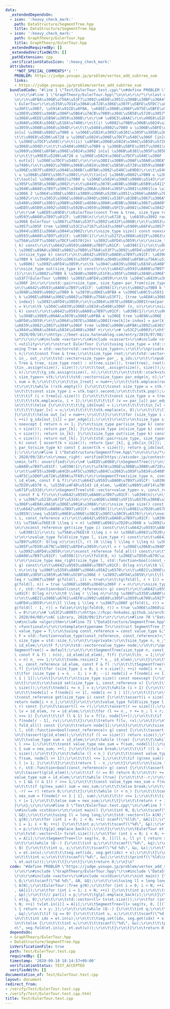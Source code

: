 ```yaml
---
data:
  _extendedDependsOn:
  - icon: ':heavy_check_mark:'
    path: DataStructure/SegmentTree.hpp
    title: DataStructure/SegmentTree.hpp
  - icon: ':heavy_check_mark:'
    path: GraphTheory/EulerTour.hpp
    title: GraphTheory/EulerTour.hpp
  _extendedRequiredBy: []
  _extendedVerifiedWith: []
  _pathExtension: cpp
  _verificationStatusIcon: ':heavy_check_mark:'
  attributes:
    '*NOT_SPECIAL_COMMENTS*': ''
    PROBLEM: https://judge.yosupo.jp/problem/vertex_add_subtree_sum
    links:
    - https://judge.yosupo.jp/problem/vertex_add_subtree_sum
  bundledCode: "#line 1 \"Test/EulerTour.test.cpp\"\n#define PROBLEM \"https://judge.yosupo.jp/problem/vertex_add_subtree_sum\"\
    \r\n\r\n#line 1 \"GraphTheory/EulerTour.hpp\"\n\n\n\r\n/*\r\nlast-updated: 2020/09/16\r\
    \n\r\n\u8FBA\u306B\u756A\u53F7\u3092\u4ED8\u3051\u308B\u30BF\u30A4\u30D7\u306E\
    \ EulerTour\r\n\u5358\u7D14\u306A\u6728\u306E\u307F\u5BFE\u5FDC(\u81EA\u5DF1\u30EB\
    \u30FC\u30D7, \u591A\u91CD\u8FBA, \u68EE\u306B\u306F\u975E\u5BFE\u5FDC)\r\n\u30B0\
    \u30E9\u30D5\u306B\u306F\u5B64\u7ACB\u70B9\u304C\u5B58\u5728\u3057\u306A\u3044\
    \u3068\u4EEE\u5B9A\u3059\u308B\r\n\r\n# \u89E3\u8AAC\r\n\u90E8\u5206\u6728\u30AF\
    \u30A8\u30EA\u306E\u51E6\u7406\r\n\t(i) \u9802\u70B9\u306B\u5024\u304C\u5B58\u5728\
    \u3059\u308B\u3068\u304D\r\n\t\t\u5404\u9802\u70B9 u \u306B\u5BFE\u3057\u3001\
    in[u] \u306B\u9802\u70B9 u \u306E\u5024\u3092\u6301\u305F\u305B\u308B\u3002\r\n\
    \t\t\u90E8\u5206\u6728 u \u306E\u5024\u306E\u7DCF\u548C\u306F [in[u], out[u])\
    \ \u306E\u7DCF\u548C\r\n\t(ii) \u8FBA\u306B\u5024\u304C\u5B58\u5728\u3059\u308B\
    \u3068\u304D\r\n\t\t\u5404\u9802\u70B9 u \u306B\u5BFE\u3057\u3001\u89AA p \u304B\
    \u3089\u306E\u8FBA\u306E\u5024\u3092 in[u] \u306B\u6301\u305F\u305B\u308B\u3002\
    \r\n\t\t\u90E8\u5206\u6728 u \u306E\u5024\u306E\u7DCF\u548C\u306F [in[u] + 1,\
    \ out[u]) \u306E\u7DCF\u548C\r\n\r\n\u30D1\u30B9\u30AF\u30A8\u30EA\u306E\u51E6\
    \u7406\r\n\t\u9802\u70B9\u306B\u5024\u304C\u5B58\u5728\u3059\u308B\u3068\u304D\
    \u306E\u307F\u8003\u3048\u308B(\u8FBA\u3082\u540C\u69D8)\r\n\t\u5404\u9802\u70B9\
    \ u \u306B\u5BFE\u3057\u3001\r\n\t\tin[u] \u306B\u9802\u70B9 u \u306E\u5024\r\n\
    \t\tout[u] \u306B\u9802\u70B9 u \u306E\u5024\u306E\u9006\u5143\r\n\t\u3092\u3082\
    \u305F\u305B\u308B\u3002\r\n\t\u8449\u3078\u4E0B\u308B\u65B9\u5411\u306B\u3057\
    \u304B\u8A08\u7B97\u3067\u304D\u306A\u3044\u305F\u3081\u3001lca \u3092\u6C42\u3081\
    \u3066 2 \u3064\u306E\u30D1\u30B9\u306B\u5206\u3051\u3066\u8A08\u7B97\u3059\u308B\
    \u3002\r\n\t\u3053\u306E\u3068\u304D\u3001\u53EF\u63DB\u3067\u306A\u3044\u5834\
    \u5408\u306F\u30D1\u30B9\u306E\u4E0A\u308A\u4E0B\u308A\u3067\u8A08\u7B97\u306E\
    \u4ED5\u65B9\u3092\u5DE5\u592B\u3059\u308B\u5FC5\u8981\u304C\u3042\u308B\u3002\
    \r\n\r\n# \u4ED5\u69D8\r\nEulerTour(const Tree & tree, size_type root)\r\n\t\u6642\
    \u9593\u8A08\u7B97\u91CF: \u0398(n)\r\n\t\u6728 g, \u6839\u3092 root \u3068\u3057\
    \u3066 EulerTour \u3067\u756A\u53F7\u3092\u632F\u308B\r\n\t\u3053\u3053\u3067\u6E21\
    \u3057\u305F tree \u306E\u53C2\u7167\u5143\u306F\u5909\u66F4\u3057\u3066\u306F\
    \u3044\u3051\u306A\u3044\u3002\r\n\r\nsize_type size() const noexcept\r\n\t\u6642\
    \u9593\u8A08\u7B97\u91CF: \u0398(1)\r\n\t\u5272\u308A\u632F\u3063\u305F\u8FBA\u306E\
    \u756A\u53F7\u306E\u7DCF\u6570(2n) \u3092\u8FD4\u3059\r\n\r\nsize_type par(size_type\
    \ k) const\r\n\t\u6642\u9593\u8A08\u7B97\u91CF: \u0398(1)\r\n\t\u9802\u70B9 k\
    \ \u306E\u89AA\u306E\u9802\u70B9\u756A\u53F7\u3092\u8FD4\u3059\r\n\r\nsize_type\
    \ in(size_type k) const\r\n\t\u6642\u9593\u8A08\u7B97\u91CF: \u0398(1)\r\n\t\u9802\
    \u70B9 k \u306B\u5165\u3063\u305F\u3068\u304D\u306E\u8FBA\u756A\u53F7(EulerTour\
    \ \u9806) \u3092\u8FD4\u3059\r\n\tk \u304C\u6839\u306E\u5834\u5408\u306F 0\r\n\
    \r\nsize_type out(size_type k) const\r\n\t\u6642\u9593\u8A08\u7B97\u91CF: \u0398\
    (1)\r\n\t\u9802\u70B9 k \u304B\u3089\u51FA\u305F\u3068\u304D\u306E\u8FBA\u756A\
    \u53F7(EulerTour \u9806) \u3092\u8FD4\u3059\r\n\tk \u304C\u6839\u306E\u5834\u5408\
    \u306F 2n\r\n\r\nstd::pair<size_type, size_type> par_from(size_type k) const\r\
    \n\t\u6642\u9593\u8A08\u7B97\u91CF: \u0398(1)\r\n\t\u9802\u70B9 k \u306E\u89AA\
    \u304B\u3089\u9802\u70B9 k \u3078\u306E\u8FBA e \u306E\u60C5\u5831 ( {\u9802\u70B9\
    \ k \u306E\u89AA\u306E\u9802\u70B9\u756A\u53F7}, {tree \u4E0A\u306E\u8FBA e \u306E\
    \ index}) \u3092\u8FD4\u3059\r\n\t\u3064\u307E\u308A\u3001tree[par[k]][e-index]\
    \ = k\r\n\tk \u304C\u6839\u306E\u5834\u5408\u306F (n, n)\r\n\r\nsize_type par_to(size_type\
    \ k) const\r\n\t\u6642\u9593\u8A08\u7B97\u91CF: \u0398(1)\r\n\t\u9802\u70B9 k\
    \ \u304B\u3089\u89AA\u3078\u306E\u8FBA e \u306E tree \u4E0A\u306E index \u3092\
    \u8FD4\u3059\r\n\t\u3064\u307E\u308A\u3001tree[k][e-index] = par[k]\r\n\tk \u304C\
    \u6839\u3082\u3057\u304F\u306F tree \u304C\u9006\u8FBA\u3092\u6301\u3063\u3066\
    \u3044\u306A\u3044\u5834\u5408\u306F n\r\n\r\n# \u53C2\u8003\r\nhttps://maspypy.com/euler-tour-%E3%81%AE%E3%81%8A%E5%8B%89%E5%BC%B7,\
    \ 2020/09/16\r\nhttps://beet-aizu.hatenablog.com/entry/2019/07/08/174727, 2020/09/16\r\
    \n*/\r\n\r\n#include <vector>\r\n#include <cassert>\r\n#include <stack>\r\n#include\
    \ <utility>\r\n\r\nstruct EulerTour {\r\n\tusing size_type = std::size_t;\r\n\t\
    using Tree = std::vector<std::vector<size_type>>;\r\n\t\r\nprivate:\r\n\tsize_type\
    \ n;\r\n\tconst Tree & tree;\r\n\tsize_type root;\r\n\tstd::vector<size_type>\
    \ in_, out_;\r\n\tstd::vector<size_type> par_, g_idx;\r\n\t\r\npublic:\r\n\tEulerTour(const\
    \ Tree & tree, size_type root) : n(tree.size()), tree(tree), root(root) {\r\n\t\
    \tin_.assign(size(), size());\r\n\t\tout_.assign(size(), size());\r\n\t\tpar_.assign(n,\
    \ n);\r\n\t\tg_idx.assign(size(), n);\r\n\t\t\r\n\t\tstd::stack<std::pair<size_type,\
    \ size_type>> stk;\r\n\t\tstd::vector<size_type> par_edge(n, n);\r\n\t\tsize_type\
    \ num = 0;\r\n\t\t\r\n\t\tin_[root] = num++;\r\n\t\tstk.emplace(root, 0);\r\n\t\
    \t\r\n\t\twhile (!stk.empty()) {\r\n\t\t\tconst size_type u = stk.top().first;\r\
    \n\t\t\tconst size_type i = stk.top().second;\r\n\t\t\tstk.pop();\r\n\t\t\t\r\n\
    \t\t\tif (i < tree[u].size()) {\r\n\t\t\t\tconst size_type v = tree[u][i];\r\n\
    \t\t\t\tstk.emplace(u, i + 1);\r\n\t\t\t\tif (v == par_[u]) par_edge[u] = i;\r\
    \n\t\t\t\telse {\r\n\t\t\t\t\tg_idx[num] = i;\r\n\t\t\t\t\tin_[v] = num++;\r\n\
    \t\t\t\t\tpar_[v] = u;\r\n\t\t\t\t\tstk.emplace(v, 0);\r\n\t\t\t\t}\r\n\t\t\t\
    }\r\n\t\t\telse out_[u] = num++;\r\n\t\t}\r\n\t\tfor (size_type i = 0; i < n;\
    \ ++i) g_idx[out_[i]] = par_edge[i];\r\n\t}\r\n\t\r\n\tsize_type size() const\
    \ noexcept { return n << 1; }\r\n\tsize_type par(size_type k) const { assert(k\
    \ < size()); return par_[k]; }\r\n\tsize_type in(size_type k) const { assert(k\
    \ < size()); return in_[k]; }\r\n\tsize_type out(size_type k) const { assert(k\
    \ < size()); return out_[k]; }\r\n\tstd::pair<size_type, size_type> par_from(size_type\
    \ k) const { assert(k < size()); return {par_[k], g_idx[in_[k]]}; }\r\n\tsize_type\
    \ par_to(size_type k) const { assert(k < size()); return g_idx[out_[k]]; }\r\n\
    };\r\n\r\n\n#line 1 \"DataStructure/SegmentTree.hpp\"\n\n\n\r\n/*\r\nlast-updated:\
    \ 2020/09/18\r\n\r\nmax_right: verified(https://atcoder.jp/contests/practice2/submissions/16664880)\r\
    \nmin_left: unverified\r\n\r\n# \u4ED5\u69D8\r\nSegmentTree()\r\n\t\u6642\u9593\
    \u8A08\u7B97\u91CF: \u0398(1)\r\n\t\u7A7A\u306E\u30BB\u30B0\u6728\u3092\u4F5C\u6210\
    \r\n\t\u4F55\u304B\u64CD\u4F5C\u3092\u884C\u3063\u305F\u5834\u5408\u306E\u52D5\
    \u4F5C\u306F\u672A\u5B9A\u7FA9\r\n\r\nSegmentTree(size_type n, const_reference\
    \ id_elem, const F & f)\r\n\t\u6642\u9593\u8A08\u7B97\u91CF: \u0398(n)\r\n\t\u8981\
    \u7D20\u6570 n, \u5358\u4F4D\u5143 id_elem, \u4E8C\u9805\u6F14\u7B97 f \u3067\u521D\
    \u671F\u5316\r\n\r\nSegmentTree(std::vector<value_type> v, const_reference id_elem,\
    \ const F & f)\r\n\t\u6642\u9593\u8A08\u7B97\u91CF: \u0398(n)\r\n\t\u914D\u5217\
    \ v \u3067\u521D\u671F\u5316\r\n\t\u4ED6\u306E\u5F15\u6570\u306B\u3064\u3044\u3066\
    \u306F\u4E0A\u8A18\u306E\u901A\u308A\r\n\r\nsize_type size() const noexcept\r\n\
    \t\u6642\u9593\u8A08\u7B97\u91CF: \u0398(1)\r\n\t\u8981\u7D20\u6570\u3092\u8FD4\
    \u3059(\\neq \u5185\u90E8\u306E\u30CE\u30FC\u30C9\u6570)\r\n\r\nvoid set(size_type\
    \ i, const_reference x)\r\n\t\u6642\u9593\u8A08\u7B97\u91CF: \u0398(log n)\r\n\
    \ti \u756A\u76EE(0 \\leq i < n) \u306E\u8981\u7D20\u306B x \u3092\u4EE3\u5165\r\
    \n\r\nconst_reference get(size_type i) const\r\n\t\u6642\u9593\u8A08\u7B97\u91CF\
    : \u0398(1)\r\n\ti \u756A\u76EE(0 \\leq i < n) \u306E\u8981\u7D20\u3092\u8FD4\u3059\
    \r\n\r\nvalue_type fold(size_type l, size_type r) const\r\n\t\u6642\u9593\u8A08\
    \u7B97\u91CF: O(log n)\r\n\t[l, r) (0 \\leq l \\leq r \\leq n) \u3092 fold \u3057\
    \u305F\u7D50\u679C\u3092\u8FD4\u3059\r\n\tl = r \u306E\u3068\u304D\u306F id_elem\
    \ \u3092\u8FD4\u3059\r\n\r\nconst_reference fold_all() const\r\n\t\u6642\u9593\
    \u8A08\u7B97\u91CF: \u0398(1)\r\n\tfold(0, n) \u306E\u7D50\u679C\u3092\u8FD4\u3059\
    \r\n\r\nsize_type max_right(size_type l, std::function<bool(const_reference)>\
    \ g) const\r\n\t\u6642\u9593\u8A08\u7B97\u91CF: O(log n)\r\n\t0 \\leq l \\leq\
    \ n\r\n\tg \u306F\u5358\u8ABF\u306A\u95A2\u6570\r\n\t\u6B21\u306E\u6761\u4EF6\u3092\
    \u6E80\u305F\u3059\u6700\u5C0F\u306E r \u3092\u8FD4\u3059\r\n\t\tl \\leq i \\\
    leq r \u3067\u306F g(fold(l, i)) = true\r\n\t\tg(fold(l, r + 1)) = false\r\n\t\
    g(fold(l, n)) = true \u306E\u3068\u304D\u306F r = n\r\n\r\nsize_type min_left(size_type\
    \ r, std::function<bool(const_reference)> g) const\r\n\t\u6642\u9593\u8A08\u7B97\
    \u91CF: O(log n)\r\n\t0 \\leq r \\leq n\r\n\tg \u306F\u5358\u8ABF\u306A\u95A2\u6570\
    \r\n\t\u6B21\u306E\u6761\u4EF6\u3092\u6E80\u305F\u3059\u6700\u5927\u306E l \u3092\
    \u8FD4\u3059\r\n\t\tl \\leq i \\leq r \u3067\u306F g(fold(i, r)) = true\r\n\t\t\
    g(fold(l - 1, r)) = false\r\n\tg(fold(0, r)) = true \u306E\u3068\u304D\u306F l\
    \ = 0\r\n\r\n# \u53C2\u8003\r\nhttps://hcpc-hokudai.github.io/archive/structure_segtree_001.pdf,\
    \ 2020/04/08\r\nAC Library, 2020/09/13\r\n*/\r\n\r\n#line 70 \"DataStructure/SegmentTree.hpp\"\
    \n#include <algorithm>\r\n#line 72 \"DataStructure/SegmentTree.hpp\"\n#include\
    \ <functional>\r\n\r\ntemplate<typename T>\r\nstruct SegmentTree {\r\n\tusing\
    \ value_type = T;\r\n\tusing const_reference = const value_type &;\r\n\tusing\
    \ F = std::function<value_type(const_reference, const_reference)>;\r\n\tusing\
    \ size_type = std::size_t;\r\n\t\r\nprivate:\r\n\tsize_type n, n_;\r\n\tvalue_type\
    \ id_elem;\r\n\tF f;\r\n\tstd::vector<value_type> node;\r\n\t\r\npublic:\r\n\t\
    SegmentTree() = default;\r\n\t\r\n\tSegmentTree(size_type n, const_reference id_elem,\
    \ const F & f) : n(n), id_elem(id_elem), f(f) {\r\n\t\tn_ = 1;\r\n\t\twhile (n_\
    \ < n) n_ <<= 1;\r\n\t\tnode.resize(2 * n_, id_elem);\r\n\t}\r\n\t\r\n\tSegmentTree(std::vector<value_type>\
    \ v, const_reference id_elem, const F & f) :\r\n\t\t\tSegmentTree(v.size(), id_elem,\
    \ f) {\r\n\t\tfor (size_type i = 0; i < v.size(); ++i) node[i + n_] = v[i];\r\n\
    \t\tfor (size_type i = n_ - 1; i > 0; --i) node[i] = f(node[i << 1], node[i <<\
    \ 1 | 1]);\r\n\t}\r\n\t\r\n\tsize_type size() const noexcept {\r\n\t\treturn n;\r\
    \n\t}\r\n\t\r\n\tvoid set(size_type i, const_reference x) {\r\n\t\tassert(i <\
    \ size());\r\n\t\tnode[i += n_] = x;\r\n\t\twhile (i > 1) {\r\n\t\t\ti >>= 1;\r\
    \n\t\t\tnode[i] = f(node[i << 1], node[i << 1 | 1]);\r\n\t\t}\r\n\t}\r\n\t\r\n\
    \tconst_reference get(size_type i) const {\r\n\t\tassert(i < size());\r\n\t\t\
    return node[i + n_];\r\n\t}\r\n\t\r\n\tvalue_type fold(size_type l, size_type\
    \ r) const {\r\n\t\tassert(l <= r);\r\n\t\tassert(r <= size());\r\n\t\tvalue_type\
    \ lv = id_elem, rv = id_elem;\r\n\t\tfor (l += n_, r += n_; l < r; l >>= 1, r\
    \ >>= 1) {\r\n\t\t\tif (l & 1) lv = f(lv, node[l++]);\r\n\t\t\tif (r & 1) rv =\
    \ f(node[r - 1], rv);\r\n\t\t}\r\n\t\treturn f(lv, rv);\r\n\t}\r\n\t\r\n\tconst_reference\
    \ fold_all() const {\r\n\t\treturn node[1];\r\n\t}\r\n\t\r\n\tsize_type max_right(size_type\
    \ l, std::function<bool(const_reference)> g) const {\r\n\t\tassert(l <= size());\r\
    \n\t\tassert(g(id_elem));\r\n\t\tif (l == size()) return size();\r\n\t\tl += n_;\r\
    \n\t\tvalue_type sum = id_elem;\r\n\t\twhile (true) {\r\n\t\t\twhile (~l & 1)\
    \ l >>= 1;\r\n\t\t\tconst value_type nex_sum = f(sum, node[l]);\r\n\t\t\tif (g(nex_sum))\
    \ { sum = nex_sum; ++l; }\r\n\t\t\telse break;\r\n\t\t\tif ((l & -l) == l) return\
    \ size();\r\n\t\t}\r\n\t\twhile (l < n_) {\r\n\t\t\tconst value_type nex_sum =\
    \ f(sum, node[l << 1]);\r\n\t\t\tl <<= 1;\r\n\t\t\tif (g(nex_sum)) { sum = nex_sum;\
    \ l |= 1; }\r\n\t\t}\r\n\t\treturn l - n_;\r\n\t}\r\n\t\r\n\tsize_type min_left(size_type\
    \ r, std::function<bool(const_reference)> g) const {\r\n\t\tassert(r <= size());\r\
    \n\t\tassert(g(id_elem));\r\n\t\tif (r == 0) return 0;\r\n\t\tr += n_;\r\n\t\t\
    value_type sum = id_elem;\r\n\t\twhile (true) {\r\n\t\t\t--r;\r\n\t\t\twhile (r\
    \ > 1 && (r & 1)) r >>= 1;\r\n\t\t\tconst value_type nex_sum = f(node[r], sum);\r\
    \n\t\t\tif (g(nex_sum)) sum = nex_sum;\r\n\t\t\telse break;\r\n\t\t\tif ((r &\
    \ -r) == r) return 0;\r\n\t\t}\r\n\t\twhile (r < n_) {\r\n\t\t\tconst value_type\
    \ nex_sum = f(node[r << 1 | 1], sum);\r\n\t\t\tr <<= 1;\r\n\t\t\tif (!g(nex_sum))\
    \ r |= 1;\r\n\t\t\telse sum = nex_sum;\r\n\t\t}\r\n\t\treturn r + 1 - n_;\r\n\t\
    }\r\n};\r\n\r\n\n#line 5 \"Test/EulerTour.test.cpp\"\n\r\n#line 7 \"Test/EulerTour.test.cpp\"\
    \n#include <cstdio>\r\n\r\nint main() {\r\n\tint N, Q;\r\n\tscanf(\"%d %d\", &N,\
    \ &Q);\r\n\t\r\n\tusing ll = long long;\r\n\tstd::vector<ll> A(N);\r\n\tEulerTour::Tree\
    \ g(N);\r\n\tfor (int i = 0; i < N; ++i) scanf(\"%lld\", &A[i]);\r\n\tfor (int\
    \ i = 1; i < N; ++i) {\r\n\t\tint p;\r\n\t\tscanf(\"%d\", &p);\r\n\t\t// par[i]\
    \ = p;\r\n\t\tg[p].emplace_back(i);\r\n\t}\r\n\t\r\n\tEulerTour et(g, 0);\r\n\t\
    \r\n\tstd::vector<ll> tv(et.size());\r\n\tfor (int i = 0; i < N; ++i) tv[et.in(i)]\
    \ = A[i];\r\n\tSegmentTree<ll> seg(tv, 0, [](ll x, ll y) { return x + y; });\r\
    \n\t\r\n\twhile (Q--) {\r\n\t\tint q;\r\n\t\tscanf(\"%d\", &q);\r\n\t\tif (q ==\
    \ 0) {\r\n\t\t\tint u, x;\r\n\t\t\tscanf(\"%d %d\", &u, &x);\r\n\t\t\tint idx\
    \ = et.in(u);\r\n\t\t\tseg.set(idx, seg.get(idx) + x);\r\n\t\t}\r\n\t\telse {\r\
    \n\t\t\tint u;\r\n\t\t\tscanf(\"%d\", &u);\r\n\t\t\tprintf(\"%ld\\n\", seg.fold(et.in(u),\
    \ et.out(u)));\r\n\t\t}\r\n\t}\r\n\treturn 0;\r\n}\n"
  code: "#define PROBLEM \"https://judge.yosupo.jp/problem/vertex_add_subtree_sum\"\
    \r\n\r\n#include \"GraphTheory/EulerTour.hpp\"\r\n#include \"DataStructure/SegmentTree.hpp\"\
    \r\n\r\n#include <vector>\r\n#include <cstdio>\r\n\r\nint main() {\r\n\tint N,\
    \ Q;\r\n\tscanf(\"%d %d\", &N, &Q);\r\n\t\r\n\tusing ll = long long;\r\n\tstd::vector<ll>\
    \ A(N);\r\n\tEulerTour::Tree g(N);\r\n\tfor (int i = 0; i < N; ++i) scanf(\"%lld\"\
    , &A[i]);\r\n\tfor (int i = 1; i < N; ++i) {\r\n\t\tint p;\r\n\t\tscanf(\"%d\"\
    , &p);\r\n\t\t// par[i] = p;\r\n\t\tg[p].emplace_back(i);\r\n\t}\r\n\t\r\n\tEulerTour\
    \ et(g, 0);\r\n\t\r\n\tstd::vector<ll> tv(et.size());\r\n\tfor (int i = 0; i <\
    \ N; ++i) tv[et.in(i)] = A[i];\r\n\tSegmentTree<ll> seg(tv, 0, [](ll x, ll y)\
    \ { return x + y; });\r\n\t\r\n\twhile (Q--) {\r\n\t\tint q;\r\n\t\tscanf(\"%d\"\
    , &q);\r\n\t\tif (q == 0) {\r\n\t\t\tint u, x;\r\n\t\t\tscanf(\"%d %d\", &u, &x);\r\
    \n\t\t\tint idx = et.in(u);\r\n\t\t\tseg.set(idx, seg.get(idx) + x);\r\n\t\t}\r\
    \n\t\telse {\r\n\t\t\tint u;\r\n\t\t\tscanf(\"%d\", &u);\r\n\t\t\tprintf(\"%ld\\\
    n\", seg.fold(et.in(u), et.out(u)));\r\n\t\t}\r\n\t}\r\n\treturn 0;\r\n}"
  dependsOn:
  - GraphTheory/EulerTour.hpp
  - DataStructure/SegmentTree.hpp
  isVerificationFile: true
  path: Test/EulerTour.test.cpp
  requiredBy: []
  timestamp: '2020-09-18 18:14:57+09:00'
  verificationStatus: TEST_ACCEPTED
  verifiedWith: []
documentation_of: Test/EulerTour.test.cpp
layout: document
redirect_from:
- /verify/Test/EulerTour.test.cpp
- /verify/Test/EulerTour.test.cpp.html
title: Test/EulerTour.test.cpp
---
```

